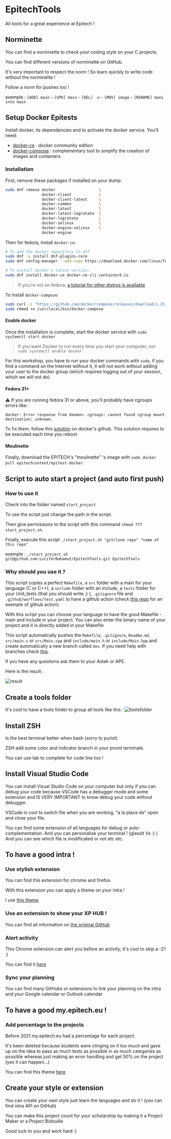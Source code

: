 # EpitechTools
All tools for a great experience at Epitech !

## Norminette

You can find a norminette to check your coding style on your C projects.

You can find different versions of norminette on GitHub.

It's very important to respect the norm ! So learn quickly to write code without the norminette !

Follow a norm for pushes too !

exemple : `[ADD] main` - `[UPD] main` - `[DEL] .o` - `[MOV] image` - `[RENAME] mani into main`

## Setup Docker Epitests

Install docker, its dependencies and to activate the docker service. You'll need:

- [docker-ce](https://docs.docker.com/engine/install/fedora/) : docker community edition
- [docker-compose](https://docs.docker.com/compose/install/) : complementary tool to simplify the creation of images and containers

### Installation

First, remove these packages if installed on your dump:

```bash
sudo dnf remove docker                   \
                docker-client            \
                docker-client-latest     \
                docker-common            \
                docker-latest            \
                docker-latest-logrotate  \
                docker-logrotate         \
                docker-selinux           \
                docker-engine-selinux    \
                docker-engine
```

Then for fedora, install `docker-ce`:

```bash
# To add the docker repository to dnf
sudo dnf -y install dnf-plugins-core
sudo dnf config-manager --add-repo https://download.docker.com/linux/fedora/docker-ce.repo

# To install docker's latest version:
sudo dnf install docker-ce docker-ce-cli containerd.io
```

> If you're not on fedora, [a tutorial for other distros is available](https://docs.docker.com/engine/install)

To install `docker-compose`:

```sh
sudo curl -L "https://github.com/docker/compose/releases/download/1.25.5/docker-compose-$(uname -s)-$(uname -m)" -o /usr/local/bin/docker-compose
sudo chmod +x /usr/local/bin/docker-compose
```

#### Enable docker

Once the installation is complete, start the docker service with `sudo systemctl start docker`

> If you want Docker to run every time you start your computer, run `sudo systemctl enable docker`

For this workshop, you have to run your docker commands with `sudo`, if you find a command on the Internet without it, it will not work without adding your user to the docker group (which requires logging out of your session, which we will not do).

#### Fedora 31+

:warning: If you are running fedora 31 or above, you'll probably have cgroups errors like:

```
docker: Error response from daemon: cgroups: cannot found cgroup mount destination: unknown.
```

To fix them, follow this [solution](https://github.com/docker/for-linux/issues/219#issuecomment-375160449) on docker's github. This solution requires to be executed each time you reboot

#### Moulinette

Finally, download the EPITECH's "moulinette" 's image with `sudo docker pull epitechcontent/epitest-docker`.

## Script to auto start a project (and auto first push)

### How to use it

Check into the folder named `start_project`

To use the script just change the path in the script.

Then give permissions to the script with this command `chmod 777 start_project.sh`.

Finally, execute this script `./start_project.sh "gitclone repo" "name of this repo"`

exemple : `./start_project.sh git@github.com:LuciferBahamut/EpitechTools.git EpitechTools`

### Why should you use it ?

This script copies a perfect `Makefile`, a `src` folder with a main for your language (C or C++), a `include` folder with an include, a `tests` folder for your Unit_tests (that you should write ;) ), `.gitignore` file and `.github/worflows/test.yaml` to have a github action (check [this repo](https://github.com/LuciferBahamut/workshop-ga-LuciferBahamut) for an exemple of github action).

With this script you can choose your language to have the good Makefile - main and include in your project. You can also enter the binary name of your project and it is directly added in your Makefile

This script automatically pushes the `Makefile`, `.gitignore`, `Readme.md`, `src/main.c` or `src/Main.cpp` and `include/main.h` or `include/Main.hpp` and create automatically a new branch called `dev`. If you need help with branches check [this](https://riptutorial.com/git/example/1633/creating-and-checking-out-new-branches).

If you have any questions ask them to your Astek or APE.

Here is the result :

![result](img/result.png)

## Create a tools folder

It's cool to have a tools folder to group all tools like this :
![toolsfolder](img/toolsfolder.png)

## Install ZSH
Is the best terminal better when bash (sorry to purist)

ZSH add some color and indicator branch in your promt terminale.

You can use tab to complete for code line too !

## Install Visual Studio Code
You can install Visual Studio Code on your computer but only if you can debug your code because VSCode has a debugger mode and some extension and IS VERY IMPORTANT to know debug your code without debugger.

VSCode is cool to switch file when you are working, "a la place de" open and close your file.

You can find some extension of all languages for debug or auto-complementation.
And you can personalise your terminal ! (glassIt Vs :) )
And you can see which file is modificated or not etc etc.

## To have a good intra !

### Use stylish extension

You can find this extension for chrome and firefox.

With this extension you can apply a theme on your intra !

I use [this theme](https://userstyles.org/styles/136022/epitech-flat-intranet)

### Use an extension to show your XP HUB !

You can find all information on [the original GitHub](https://github.com/NialaH/intraxphub_chrome)

### Alert activity

This Chrome extension can alert you before an activity, it's cool to skip a -21 :)

You can find it [here](https://chrome.google.com/webstore/detail/epitech-manager/jekeepplfbimflieidnckjigmmnjaadm?hl=fr)

### Sync your planning

You can find many GitHubs or extensions to link your planning on the intra and your Google calendar or Outlook calendar

## To have a good my.epitech.eu !

### Add percentage to the projects

Before 2021 my.epitech.eu had a percentage for each project. 

It's been deleted because students were clinging on it too much and gave up on the idea to pass as much tests as possible in as much categories as possible whereas just making an error handling and get 50% on the project (yes it can happen...)

You can find this theme [here](https://github.com/alwyn974/MyEpitechExt)

## Create your style or extension

You can create your own style just learn the languages and do it ! (you can find intra API on GitHub)

You can make this project count for your scholarship by making it a Project Maker or a Project Bidouille



Good luck to you and work hard :)
